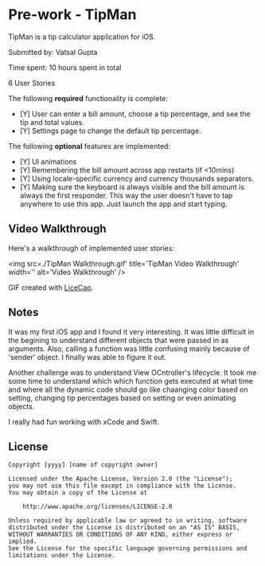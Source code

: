 # Pre-work - TipMan

TipMan is a tip calculator application for iOS.

Submitted by: Vatsal Gupta

Time spent: 10 hours spent in total

6 User Stories

The following **required** functionality is complete:

* [Y] User can enter a bill amount, choose a tip percentage, and see the tip and total values.
* [Y] Settings page to change the default tip percentage.

The following **optional** features are implemented:
* [Y] UI animations
* [Y] Remembering the bill amount across app restarts (if <10mins)
* [Y] Using locale-specific currency and currency thousands separators.
* [Y] Making sure the keyboard is always visible and the bill amount is always the first responder. This way the user doesn't have to tap anywhere to use this app. Just launch the app and start typing.


## Video Walkthrough 

Here's a walkthrough of implemented user stories:

<img src=./TipMan Walkthrough.gif' title='TipMan Video Walkthrough' width='' alt='Video Walkthrough' />

GIF created with [LiceCap](http://www.cockos.com/licecap/).

## Notes

It was my first iOS app and I found it very interesting. It was little difficult in the begining to understand different objects that were
passed in as arguments. Also, calling a function was little confusing mainly because of 'sender' object. I finally was able to figure it out.

Another challenge was to understand View OCntroller's lifecycle. It took me some time to understand which which function gets executed at what time and where all the dynamic code should go like chaanging color based on setting, changing tip percentages based on setting or even animating objects.

I really had fun working with xCode and Swift.

## License

    Copyright [yyyy] [name of copyright owner]

    Licensed under the Apache License, Version 2.0 (the "License");
    you may not use this file except in compliance with the License.
    You may obtain a copy of the License at

        http://www.apache.org/licenses/LICENSE-2.0

    Unless required by applicable law or agreed to in writing, software
    distributed under the License is distributed on an "AS IS" BASIS,
    WITHOUT WARRANTIES OR CONDITIONS OF ANY KIND, either express or implied.
    See the License for the specific language governing permissions and
    limitations under the License.